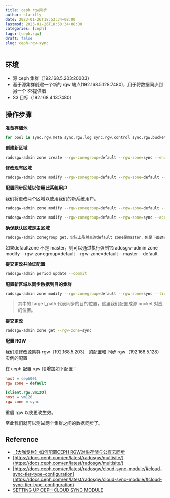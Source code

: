 ```yaml
---
title: ceph rgw同步
author: starifly
date: 2023-01-26T18:53:34+08:00
lastmod: 2023-01-26T18:53:34+08:00
categories: [ceph]
tags: [ceph,rgw]
draft: false
slug: ceph-rgw-sync
---
```


## 环境

- 源 ceph 集群（192.168.5.203:20003）
- 基于源集群创建一个新的 rgw 端点(192.168.5.128:7480)，用于将数据同步到另一个 S3提供者
- S3 目标（192.168.4.13:7480）

## 操作步骤

**准备存储池**

```bash
for pool in sync.rgw.meta sync.rgw.log sync.rgw.control sync.rgw.buckets.non-ec sync.rgw.buckets.index sync.rgw.buckets.data; do ceph osd pool create $pool 16 16 replicated; done
```

**创建新区域**

```bash
radosgw-admin zone create --rgw-zonegroup=default --rgw-zone=sync --endpoints=http://192.168.5.128:7480/ --tier-type=cloud
```

**修改现有区域**

```bash
radosgw-admin zone modify --rgw-zonegroup=default --rgw-zone=default --endpoints=http://192.168.5.203:20003
```

**配置同步区域以使用此系统用户**

我们将更改两个区域以使用我们的新系统用户。

```bash
radosgw-admin zone modify --rgw-zonegroup=default --rgw-zone=default --access-key=GVGIA33TY7G86W1QDYKV --secret=0t1IyppTAdQHfpdrUJh1NfPJPBTF9Qb4weByuK8L

radosgw-admin zone modify --rgw-zonegroup=default --rgw-zone=sync --access-key=GVGIA33TY7G86W1QDYKV --secret=0t1IyppTAdQHfpdrUJh1NfPJPBTF9Qb4weByuK8L
```

**确保默认区域是主区域**

```bash
radosgw-admin zonegroup get，实际上虽然查询default zone是master，但是下面这条语句还是要执行一次。
```

如果defaultzone 不是 master，则可以通过执行强制它radosgw-admin zone modify --rgw-zonegroup=default --rgw-zone=default --master --default

**提交更改并验证配置**

```bash
radosgw-admin period update --commit
```

**配置新区域以同步数据到目的集群**

```bash
radosgw-admin zone modify --rgw-zonegroup=default --rgw-zone=sync --tier-config=connection.endpoint=http://192.168.4.13:7480,connection.access_key=JO4RQ1787A6OGI6XMFDW,connection.secret=Dx5kKGUUeR0DaSRYueBWhV6oDRvJ9oXH2gPcVJ6s，target_path=\$\{bucket\}
```

> 其中的 target_path 代表同步的目的位置，这里我们配置成源 bucket 对应的位置。

**提交更改**

```bash
radosgw-admin zone get --rgw-zone=sync
```

**配置 RGW**

我们须修改源集群 rgw（192.168.5.203） 的配置和 同步 rgw（192.168.5.128） 实例的配置

在 ceph 配置 rgw 段增加如下配置：

```cfg
host = ceph001
rgw zone = default

[client.rgw.vm128]
host = vm128
rgw zone = sync
```

重启 rgw 以使更改生效。

至此我们就可以测试两个集群之间的数据同步了。

## Reference
- [【大咖专栏】如何配置CEPH RGW对象存储与公有云同步](https://blog.csdn.net/NewTyun/article/details/120735475)
- [https://docs.ceph.com/en/latest/radosgw/multisite/](https://docs.ceph.com/en/latest/radosgw/multisite/)
- [https://docs.ceph.com/en/latest/radosgw/cloud-sync-module/#cloud-sync-tier-type-configuration](https://docs.ceph.com/en/latest/radosgw/cloud-sync-module/#cloud-sync-tier-type-configuration)
- [SETTING UP CEPH CLOUD SYNC MODULE](https://croit.io/blog/setting-up-ceph-cloud-sync-module)

